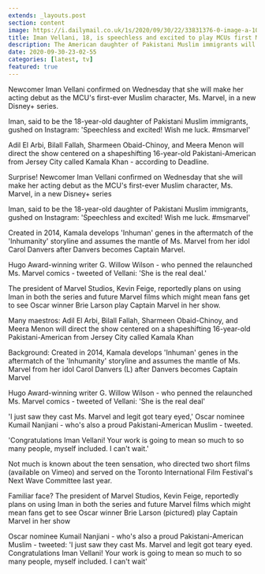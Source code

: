 ```yaml
---
extends: _layouts.post
section: content
image: https://i.dailymail.co.uk/1s/2020/09/30/22/33831376-0-image-a-108_1601502649206.jpg 
title: Iman Vellani, 18, is speechless and excited to play MCUs first Muslim superhero Ms. Marvel 
description: The American daughter of Pakistani Muslim immigrants will play a shapeshifting 16-year-old Pakistani-American shapeshifter from Jersey City called Kamala Khan 
date: 2020-09-30-23-02-55 
categories: [latest, tv] 
featured: true 
--- 
```

Newcomer Iman Vellani confirmed on Wednesday that she will make her acting debut as the MCU's first-ever Muslim character, Ms. Marvel, in a new Disney+ series.

Iman, said to be the 18-year-old daughter of Pakistani Muslim immigrants, gushed on Instagram: 'Speechless and excited! Wish me luck. #msmarvel'

Adil El Arbi, Bilall Fallah, Sharmeen Obaid-Chinoy, and Meera Menon will direct the show centered on a shapeshifting 16-year-old Pakistani-American from Jersey City called Kamala Khan - according to Deadline.

Surprise! Newcomer Iman Vellani confirmed on Wednesday that she will make her acting debut as the MCU's first-ever Muslim character, Ms. Marvel, in a new Disney+ series

Iman, said to be the 18-year-old daughter of Pakistani Muslim immigrants, gushed on Instagram: 'Speechless and excited! Wish me luck. #msmarvel'

Created in 2014, Kamala develops 'Inhuman' genes in the aftermatch of the 'Inhumanity' storyline and assumes the mantle of Ms. Marvel from her idol Carol Danvers after Danvers becomes Captain Marvel.

Hugo Award-winning writer G. Willow Wilson - who penned the relaunched Ms. Marvel comics - tweeted of Vellani: 'She is the real deal.'

The president of Marvel Studios, Kevin Feige, reportedly plans on using Iman in both the series and future Marvel films which might mean fans get to see Oscar winner Brie Larson play Captain Marvel in her show.

Many maestros: Adil El Arbi, Bilall Fallah, Sharmeen Obaid-Chinoy, and Meera Menon will direct the show centered on a shapeshifting 16-year-old Pakistani-American from Jersey City called Kamala Khan

Background: Created in 2014, Kamala develops 'Inhuman' genes in the aftermatch of the 'Inhumanity' storyline and assumes the mantle of Ms. Marvel from her idol Carol Danvers (L) after Danvers becomes Captain Marvel

Hugo Award-winning writer G. Willow Wilson - who penned the relaunched Ms. Marvel comics - tweeted of Vellani: 'She is the real deal'

'I just saw they cast Ms. Marvel and legit got teary eyed,' Oscar nominee Kumail Nanjiani - who's also a proud Pakistani-American Muslim - tweeted.

'Congratulations Iman Vellani! Your work is going to mean so much to so many people, myself included. I can't wait.'

Not much is known about the teen sensation, who directed two short films (available on Vimeo) and served on the Toronto International Film Festival's Next Wave Committee last year.

Familiar face? The president of Marvel Studios, Kevin Feige, reportedly plans on using Iman in both the series and future Marvel films which might mean fans get to see Oscar winner Brie Larson (pictured) play Captain Marvel in her show 

Oscar nominee Kumail Nanjiani - who's also a proud Pakistani-American Muslim - tweeted: 'I just saw they cast Ms. Marvel and legit got teary eyed. Congratulations Iman Vellani! Your work is going to mean so much to so many people, myself included. I can't wait'

